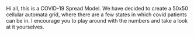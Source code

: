 Hi all, this is a COVID-19 Spread Model. We have decided to create a 50x50 cellular automata grid, where 
there are a few states in which covid patients can be in. I encourage you to play around with the numbers 
and take a look at it yourselves.
